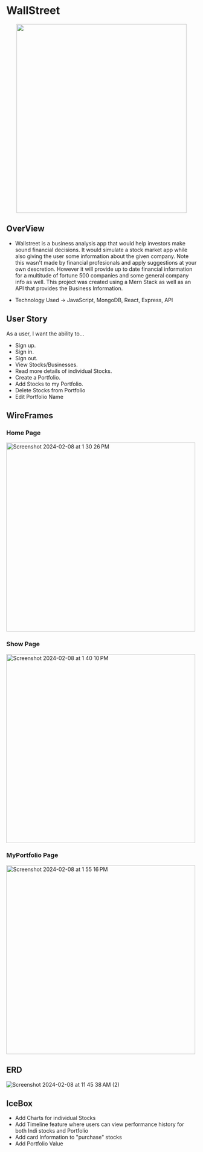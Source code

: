 # WallStreet

<div align="middle">
<img src="https://muralsyourway.vtexassets.com/arquivos/ids/241566/Wall-Street-Bull-NYC-Wall-Mural.jpg?v=638164476872900000" width="450px" height="500px" />
</div>

## OverView


- Wallstreet is a business analysis app that would help investors make sound financial decisions. It would simulate a stock market app while also giving the user some information about the given company. Note this wasn't made by financial profesionals and apply suggestions at your own descretion. However it will provide up to date financial information for a multitude of fortune 500 companies and some general company info as well. This project was created using a Mern Stack as well as an API that provides the Business Information.

- Technology Used -> JavaScript, MongoDB, React, Express, API



## User Story

As a user, I want the ability to... 
  - Sign up.
  - Sign in. 
  - Sign out. 
  - View Stocks/Businesses.
  - Read more details of individual Stocks.
  - Create a Portfolio. 
  - Add Stocks to my Portfolio. 
  - Delete Stocks from Portfolio 
  - Edit Portfolio Name


## WireFrames

### Home Page

<img width="500" alt="Screenshot 2024-02-08 at 1 30 26 PM" src="https://github.com/F2easy/WallStreet/assets/101888578/0434d230-e1ea-4560-a186-9b4324f1e557">


### Show Page


<img width="500" alt="Screenshot 2024-02-08 at 1 40 10 PM" src="https://github.com/F2easy/WallStreet/assets/101888578/033905d8-5fa9-43db-8e83-9dc146aa97ce">



### MyPortfolio Page
  
  
<img width="500" alt="Screenshot 2024-02-08 at 1 55 16 PM" src="https://github.com/F2easy/WallStreet/assets/101888578/f4e75f12-b8e8-46f6-8557-57137843feb2">






## ERD



![Screenshot 2024-02-08 at 11 45 38 AM (2)](https://github.com/F2easy/WallStreet/assets/101888578/bebc8f8d-a3e7-4ec0-af58-766cb16e2b5b)



## IceBox

- Add Charts for individual Stocks
- Add Timeline feature where users can view performance history for both Indi stocks and Portfolio
- Add card Information to "purchase" stocks
- Add Portfolio Value
  



